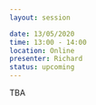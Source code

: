 ```yaml
---
layout: session

date: 13/05/2020
time: 13:00 - 14:00
location: Online
presenter: Richard
status: upcoming
---
```

TBA